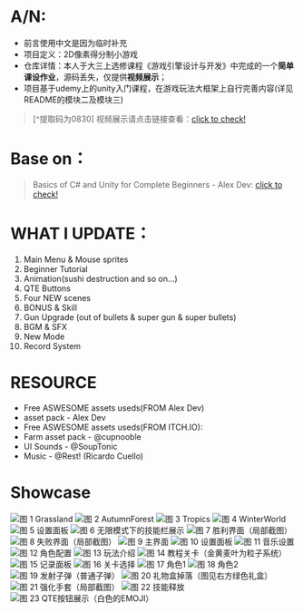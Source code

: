 # A/N:
- 前言使用中文是因为临时补充
- 项目定义：2D像素得分制小游戏
- 仓库详情：本人于大三上选修课程《游戏引擎设计与开发》中完成的一个**简单课设作业**，源码丢失，仅提供**视频展示**；
- 项目基于udemy上的unity入门课程，在游戏玩法大框架上自行完善内容(详见README的模块二及模块三)
> [^提取码为0830] 视频展示请点击链接查看：[click to check!](https://pan.baidu.com/s/14YvcMMWWdgZkexwLh_pWPg?pwd=0830)

# Base on：
> Basics of C# and Unity for Complete Beginners - Alex Dev: [click to check!](https://www.udemy.com/course/free-part2-alexdev/)

# WHAT I UPDATE：
1. Main Menu & Mouse sprites
2. Beginner Tutorial
3. Animation(sushi destruction and so on...)
4. QTE Buttons
5. Four NEW scenes
6. BONUS & Skill
7. Gun Upgrade (out of bullets & super gun & super bullets)
8. BGM & SFX
9. New Mode
10. Record System

# RESOURCE
- Free ASWESOME assets useds(FROM Alex Dev)
- asset pack - Alex Dev
- Free ASWESOME assets useds(FROM ITCH.IO):
- Farm asset pack - @cupnooble
- UI Sounds - @SoupTonic 
- Music - @Rest! (Ricardo Cuello)

# Showcase
![图 1 Grassland](preview/01.png)
![图 2 AutumnForest](preview/02.png)
![图 3 Tropics](preview/03.png)
![图 4 WinterWorld](preview/04.png)
![图 5 设置面板](preview/05.png)
![图 6 无限模式下的技能栏展示](preview/06.png)
![图 7 胜利界面（局部截图）](preview/07.png)
![图 8 失败界面（局部截图）](preview/08.png)
![图 9 主界面](preview/09.png)
![图 10 设置面板](preview/10.png)
![图 11 音乐设置](preview/11.png)
![图 12 角色配置](preview/12.png)
![图 13 玩法介绍](preview/13.png)
![图 14 教程关卡（金黄麦叶为粒子系统）](preview/14.png)
![图 15 记录面板](preview/15.png)
![图 16 关卡选择](preview/16.png)
![图 17 角色1](preview/17.png)
![图 18 角色2](preview/18.png)
![图 19 发射子弹（普通子弹）](preview/19.png)
![图 20 礼物盒掉落（图见右方绿色礼盒）](preview/20.png)
![图 21 强化手套（局部截图）](preview/21.png)
![图 22 技能释放](preview/22.png)
![图 23 QTE按钮展示（白色的EMOJI）](preview/23.png)
